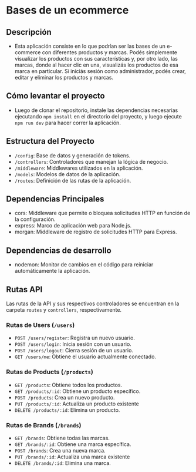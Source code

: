 # Bases de un ecommerce

## Descripción

- Esta aplicación consiste en lo que podrían ser las bases de un e-commerce con diferentes productos y marcas. Podés simplemente visualizar los productos con sus características y, por otro lado, las marcas, donde al hacer clic en una, visualizás los productos de esa marca en particular.
Si iniciás sesión como administrador, podés crear, editar y eliminar los productos y marcas.

## Cómo levantar el proyecto

- Luego de clonar el repositorio, instale las dependencias necesarias ejecutando `npm install` en el directorio del proyecto, y luego ejecute `npm run dev` para hacer correr la aplicación.

## Estructura del Proyecto

- `/config`: Base de datos y generación de tokens.
- `/controllers`: Controladores que manejan la lógica de negocio.
- `/middleware`: Middlewares utilizados en la aplicación.
- `/models`: Modelos de datos de la aplicación.
- `/routes`: Definición de las rutas de la aplicación.

## Dependencias Principales

- cors: Middleware que permite o bloquea solicitudes HTTP en función de la configuración.
- express: Marco de aplicación web para Node.js.
- morgan: Middleware de registro de solicitudes HTTP para Express.

## Dependencias de desarrollo
- nodemon: Monitor de cambios en el código para reiniciar automáticamente la aplicación.

## Rutas API
Las rutas de la API y sus respectivos controladores se encuentran en la carpeta `routes` y `controllers`, respectivamente.

### Rutas de Users (`/users`)
- `POST /users/register`: Registra un nuevo usuario.
- `POST /users/login`: Inicia sesión con un usuario.
- `POST /users/logout`: Cierra sesión de un usuario.
- `GET /users/me`: Obtiene el usuario actualmente conectado.

### Rutas de Products (`/products`)
- `GET /products`: Obtiene todos los productos.
- `GET /products/:id`: Obtiene un producto específico.
- `POST /products`: Crea un nuevo producto.
- `PUT /products/:id`: Actualiza un producto existente
- `DELETE /products/:id`: Elimina un producto.

### Rutas de Brands (`/brands`)
- `GET /brands`: Obtiene todas las marcas.
- `GET /brands/:id`: Obtiene una marca específica.
- `POST /brands`: Crea una nueva marca.
- `PUT /brands/:id`: Actualiza una marca existente
- `DELETE /brands/:id`: Elimina una marca.





